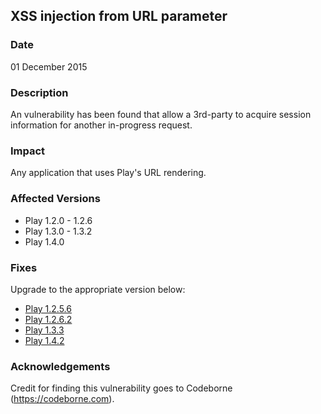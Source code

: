 ## XSS  injection from URL parameter

### Date

01 December 2015

### Description

An vulnerability has been found that allow a 3rd-party to acquire session information for another in-progress request. 

### Impact

Any application that uses Play's URL rendering.

### Affected Versions

* Play 1.2.0 - 1.2.6
* Play 1.3.0 - 1.3.2
* Play 1.4.0


### Fixes

Upgrade to the appropriate version below:

* [Play 1.2.5.6](http://downloads.typesafe.com/play/1.2.5.6/play-1.2.5.6.zip)
* [Play 1.2.6.2](http://downloads.typesafe.com/play/1.2.6.2/play-1.2.6.2.zip)
* [Play 1.3.3](http://downloads.typesafe.com/play/1.3.3/play-1.3.3.zip)
* [Play 1.4.2](http://downloads.typesafe.com/play/1.4.2/play-1.4.2.zip)

### Acknowledgements

Credit for finding this vulnerability goes to Codeborne (https://codeborne.com).